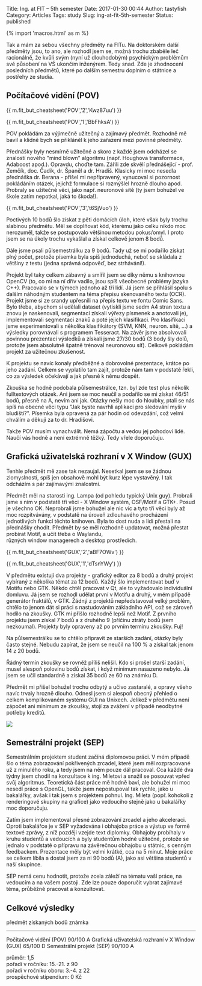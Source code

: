 Title: Ing. at FIT – 5th semester
Date: 2017-01-30 00:44
Author: tastyfish
Category: Articles
Tags: study
Slug: ing-at-fit-5th-semester
Status: published

{% import 'macros.html' as m %}

Tak a mám za sebou všechny předměty na FITu. Na doktorském další
předměty jsou, to ano, ale rozhodl jsem se, možná trochu zbaběle leč
racionálně, že kvůli svým (nyní už dlouhodobým) psychickým problémům své
působení na VŠ ukončím inženýrem. Tedy snad. Zde je zhodnocení
posledních předmětů, které po dalším semestru doplním o státnice a
postřehy ze studia.

Počítačové vidění (POV)
-----------------------

{{ m.fit_but_cheatsheet('POV','2','Kwz87uu') }}

{{ m.fit_but_cheatsheet('POV','1','BbFhksA') }}

POV pokládám za výjimečně užitečný a zajímavý předmět. Rozhodně mě bavil
a klidně bych se přikláněl k jeho zařazení mezi povinné předměty.

Přednášky byly nesmírně užitečné a skoro z každé jsem odcházel se
znalostí nového "mind blown" algoritmu (např. Houghova transformace,
Adaboost apod.). Opravdu, choďte tam. Zářili zde skvělí přednášející -
prof. Zemčík, doc. Čadík, dr. Španěl a dr. Hradiš. Klasicky mi moc
nesedla přednáška dr. Berana - přišel mi nepřipravený, vynucoval si
pozornost pokládáním otázek, jejichž formulace si rozmýšlel hrozně
dlouho apod. Probraly se užitečné věci, jako např. neuronové sítě (ty
jsem bohužel ve škole zatím nepotkal, jaká to škoda!).

{{ m.fit_but_cheatsheet('POV','3','t6SjVuo') }}

Poctivých 10 bodů šlo získat z pěti domácích úloh, které však byly
trochu slabinou předmětu. Měl se doplňovat kód, kterému jako celku nikdo
moc nerozuměl, takže se postupovalo většinou metodou pokus/omyl. I proto
jsem se na úkoly trochu vykašlal a získal celkově jenom 8 bodů.

Dále jsme psali půlsemestrálku za 9 bodů. Tady už se mi podařilo získat
plný počet, protože písemka byla spíš jednoduchá, neboť se skládala z
většiny z testu (jedna správná odpověď, bez strhávání!).

Projekt byl taky celkem zábavný a smířil jsem se díky němu s knihovnou
OpenCV (to, co mi na ní dřív vadilo, jsou spíš všeobecné problémy jazyka
C++). Pracovalo se v týmech jednoho až tří lidí. Já jsem se přihlásil
spolu s dalším náhodným studentem na téma přepisu skenovaného textu
(OCR). Projekt jsme si ze srandy upřesnili na přepis textu ve fontu
Comic Sans. Bylo třeba, abychom si udělali dataset (vytiskli jsme sedm
A4 stran textu a znovu je naskenovali, segmentací získali výřezy
písmenek a anotovali je), implementovali segmentaci znaků a poté jejich
klasifikaci. Pro klasifikaci jsme experimentovali s několika
klasifikátory (SVM, KNN, neuron. sítě, ...) a výsledky porovnávali s
programem Tesseract. Na závěr jsme absolvovali povinnou prezentaci
výsledků a získali jsme 27/30 bodů (3 body šly dolů, protože jsem
absolutně špatně trénoval neuronovou síť). Celkově pokládám projekt za
užitečnou zkušenost.

K projektu se navíc konaly předběžné a dobrovolné prezentace, krátce po
jeho zadání. Celkem se vyplatilo tam zajít, protože nám tam v podstatě
řekli, co za výsledek očekávají a jak přesně k němu dospět.

Zkouška se hodně podobala půlsemestrálce, tzn. byl zde test plus několik
fulltextových otázek. Ani jsem se moc neučil a podařilo se mi získat
46/51 bodů, přesně na A, nevím ani jak. Otázky nešly moc do hloubky,
ptali se nás spíš na obecné věci typu "Jak byste navrhli aplikaci pro
sledování myši v bludišti?". Písemka byla opravená za pár hodin od
odevzdání, což velmi chválím a děkuji za to dr. Hradišovi.

Takže POV musím vynachválit. Nemá zápočtu a vedou jej pohodoví lidé.
Naučí vás hodně a není extrémně těžký. Tedy vřele doporučuju.

Grafická uživatelská rozhraní v X Window (GUX)
----------------------------------------------

Tenhle předmět mě zase tak nezaujal. Nesetkal jsem se se žádnou
zlomyslností, spíš jen obsahově mohl být kurz lépe vystavěný. I tak
odcházím s pár zajímavými znalostmi.

Předmět měl na starosti ing. Lampa (od pohledu typický Unix guy).
Probrali jsme s ním v podstatě tři věci - X Window systém, OSF/Motif a
GTK+. Posud je všechno OK. Neprobrali jsme bohužel ale nic víc a tyto
tři věci byly až moc rozpitvávány, v podstatě na úroveň zdlouhavého
procházení jednotlivých funkcí těchto knihoven. Byla to dost nuda a lidi
přestali na přednášky chodit. Předmět by se měl rozhodně updatovat,
možná přestat probírat Motif, a učit třeba o Waylandu,  
různých window managerech a desktop prostředích.

{{ m.fit_but_cheatsheet('GUX','2','aBF7OWv') }}

{{ m.fit_but_cheatsheet('GUX','1','dTsnYWy') }}

V předmětu existují dva projekty - grafický editor za 8 bodů a druhý
projekt vybíraný z několika témat za 12 bodů. Každý šlo implementovat
buď v Motifu nebo GTK. Někdo chtěl pracovat v Qt, ale to vyžadovalo
individuální domluvu. Já jsem se rozhodl udělat první v Motifu a druhý,
v mém případě generátor fraktálů, v GTK. Žádný z projektů nepředstavoval
velký problém, chtělo to jenom dát si práci s nastudováním základního
API, což se zároveň hodilo na zkoušky. GTK mi přišlo rozhodně lepší než
Motif. Z prvního projektu jsem získal 7 bodů a z druhého 9 (příčinu
ztráty bodů jsem nezkoumal). Projekty byly opraveny až po prvním termínu
zkoušky. Fuj!

Na půlsemestrálku se to chtělo připravit ze starších zadání, otázky byly
často stejné. Nebudu zapírat, že jsem se neučil na 100 % a získal tak
jenom 14 z 20 bodů.

Řádný termín zkoušky se rovněž příliš nelišil. Kdo si prošel starší
zadání, musel alespoň polovinu bodů získat, i když minimum nasazeno
nebylo. Já jsem se učil standardně a získal 35 bodů ze 60 na známku D.

Předmět mi přišel bohužel trochu odbytý a učivo zastaralé, a opravy
všeho navíc trvaly hrozně dlouho. Odnesl jsem si alespoň obecný přehled
o celkem komplikovaném systému GUI na Unixech. Jelikož v předmětu není
zápočet ani minimum ze zkoušky, stojí za zvážení v případě neodbytné
potřeby kreditů.

![](http://i.imgur.com/TxkrkiX.png)

Semestrální projekt (SEP)
-------------------------

Semestrálním projektem student začíná diplomovou práci. V mém případě
šlo o téma zobrazování pokřivených zrcadel, které jsem měl rozpracované
už z minulého roku, a tedy jsem na něm pouze dál pracoval. Cca každé dva
týdny jsem chodil na konzultace k ing. Miletovi a snažil se posouvat
vpřed svůj algoritmus. Teoretická část práce mě hodně baví, ale bohužel
mi moc nesedí práce s OpenGL, takže jsem nepostupoval tak rychle, jako u
bakalářky, avšak i tak jsem s projektem pohnul. Ing. Mileta (popř.
kohokoli z renderingové skupiny na grafice) jako vedoucího stejně jako u
bakalářky moc doporučuju.

Zatím jsem implementoval přesné zobrazování zrcadel a jeho akceleraci.
Oproti bakalářce je v SEP vyžadována i obhajoba práce a výstup ve formě
textové zprávy, z níž později vzejde text diplomky. Obhajoby probíhaly v
kruhu studentů a vedoucích a byly studentům hodně užitečné, protože se
jednalo v podstatě o přípravu na závěrečnou obhajobu u státnic, s cenným
feedbackem. Prezentace měly být velmi krátké, cca na 5 minut. Moje práce
se celkem líbila a dostal jsem za ni 90 bodů (A), jako asi většina
studentů v naší skupince.

SEP nemá cenu hodnotit, protože zcela záleží na tématu vaší práce, na
vedoucím a na vašem postoji. Zde lze pouze doporučit vybrat zajímavé
téma, průběžně pracovat a konzultovat.

Celkové výsledky
----------------

  předmět                                          získaných bodů   známka
  ------------------------------------------------ ---------------- --------
  Počítačové vidění (POV)                          90/100           A
  Grafická uživatelská rozhraní v X Window (GUX)   65/100           D
  Semestrální projekt (SEP)                        90/100           A

průměr: 1,5  
pořadí v ročníku: 15.-21. z 90  
pořadí v ročníku oboru: 3.-4. z 22  
prospěchové stipendium: 0 Kč

